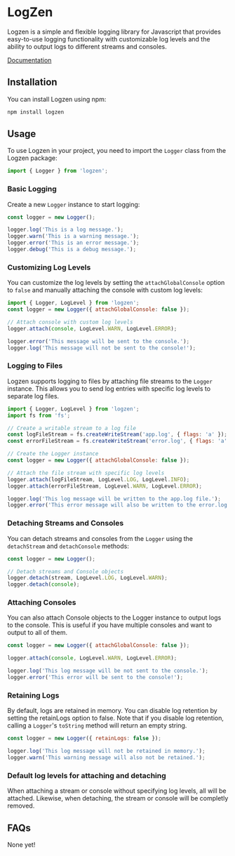 # LogZen

Logzen is a simple and flexible logging library for Javascript that provides easy-to-use logging functionality with customizable log levels and the ability to output logs to different streams and consoles.

[Documentation](https://dr-vortex.github.io/logzen)

## Installation

You can install Logzen using npm:

```bash
npm install logzen
```

## Usage

To use Logzen in your project, you need to import the `Logger` class from the Logzen package:

```javascript
import { Logger } from 'logzen';
```

### Basic Logging

Create a new `Logger` instance to start logging:

```javascript
const logger = new Logger();

logger.log('This is a log message.');
logger.warn('This is a warning message.');
logger.error('This is an error message.');
logger.debug('This is a debug message.');
```

### Customizing Log Levels

You can customize the log levels by setting the `attachGlobalConsole` option to `false` and manually attaching the console with custom log levels:

```javascript
import { Logger, LogLevel } from 'logzen';
const logger = new Logger({ attachGlobalConsole: false });

// Attach console with custom log levels
logger.attach(console, LogLevel.WARN, LogLevel.ERROR);

logger.error('This message will be sent to the console.');
logger.log('This message will not be sent to the console!');
```

### Logging to Files

Logzen supports logging to files by attaching file streams to the `Logger` instance. This allows you to send log entries with specific log levels to separate log files.

```javascript
import { Logger, LogLevel } from 'logzen';
import fs from 'fs';

// Create a writable stream to a log file
const logFileStream = fs.createWriteStream('app.log', { flags: 'a' });
const errorFileStream = fs.createWriteStream('error.log', { flags: 'a' });

// Create the Logger instance
const logger = new Logger({ attachGlobalConsole: false });

// Attach the file stream with specific log levels
logger.attach(logFileStream, LogLevel.LOG, LogLevel.INFO);
logger.attach(errorFileStream, LogLevel.WARN, LogLevel.ERROR);

logger.log('This log message will be written to the app.log file.');
logger.error('This error message will also be written to the error.log file.');
```

### Detaching Streams and Consoles

You can detach streams and consoles from the `Logger` using the `detachStream` and `detachConsole` methods:

```javascript
const logger = new Logger();

// Detach streams and Console objects
logger.detach(stream, LogLevel.LOG, LogLevel.WARN);
logger.detach(console);
```

### Attaching Consoles

You can also attach Console objects to the Logger instance to output logs to the console. This is useful if you have multiple consoles and want to output to all of them.

```javascript
const logger = new Logger({ attachGlobalConsole: false });

logger.attach(console, LogLevel.WARN, LogLevel.ERROR);

logger.log('This log message will be not sent to the console.');
logger.error('This error will be sent to the console!');
```

### Retaining Logs

By default, logs are retained in memory. You can disable log retention by setting the retainLogs option to false. Note that if you disable log retention, calling a `Logger`'s `toString` method will return an empty string.

```javascript
const logger = new Logger({ retainLogs: false });

logger.log('This log message will not be retained in memory.');
logger.warn('This warning message will also not be retained.');
```

### Default log levels for attaching and detaching

When attaching a stream or console without specifying log levels, all will be attached. Likewise, when detaching, the stream or console will be completly removed.

## FAQs

None yet!
